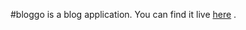 #bloggo is a blog application. You can find it live [here](http://www.dominic162.pythonanywhere.com/bloggo) .
